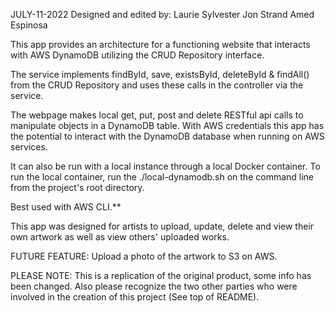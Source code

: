 JULY-11-2022 Designed and edited by: Laurie Sylvester Jon Strand Amed Espinosa

This app provides an architecture for a functioning website that interacts with AWS DynamoDB utilizing the CRUD Repository interface.

The service implements findById, save, existsById, deleteById & findAll() from the CRUD Repository and uses these calls in the controller via the service.

The webpage makes local get, put, post and delete RESTful api calls to manipulate objects in a DynamoDB table. With AWS credentials this app has the potential to interact with the DynamoDB database when running on AWS services.

It can also be run with a local instance through a local Docker container. To run the local container, run the ./local-dynamodb.sh on the command line from the project's root directory.

Best used with AWS CLI.**

This app was designed for artists to upload, update, delete and view their own artwork as well as view others' uploaded works.

FUTURE FEATURE:
Upload a photo of the artwork to S3 on AWS.

PLEASE NOTE:
This is a replication of the original product, some info has been changed.
Also please recognize the two other parties who were involved in the creation of this project (See top of README).
